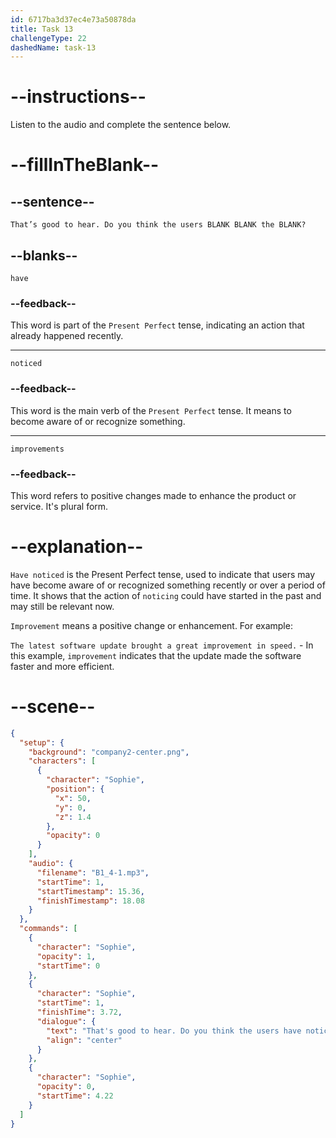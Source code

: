 ```yaml
---
id: 6717ba3d37ec4e73a50878da
title: Task 13
challengeType: 22
dashedName: task-13
---
```


<!-- (audio) Sophie: That’s good to hear. Do you think the users have noticed the improvements? -->

# --instructions--

Listen to the audio and complete the sentence below.

# --fillInTheBlank--

## --sentence--

`That’s good to hear. Do you think the users BLANK BLANK the BLANK?`

## --blanks--

`have`

### --feedback--

This word is part of the `Present Perfect` tense, indicating an action that already happened recently.

---

`noticed`

### --feedback--

This word is the main verb of the `Present Perfect` tense. It means to become aware of or recognize something.

---

`improvements`

### --feedback--

This word refers to positive changes made to enhance the product or service. It's plural form.

# --explanation--

`Have noticed` is the Present Perfect tense, used to indicate that users may have become aware of or recognized something recently or over a period of time. It shows that the action of `noticing` could have started in the past and may still be relevant now.

`Improvement` means a positive change or enhancement. For example:

`The latest software update brought a great improvement in speed.` - In this example, `improvement` indicates that the update made the software faster and more efficient.

# --scene--

```json
{
  "setup": {
    "background": "company2-center.png",
    "characters": [
      {
        "character": "Sophie",
        "position": {
          "x": 50,
          "y": 0,
          "z": 1.4
        },
        "opacity": 0
      }
    ],
    "audio": {
      "filename": "B1_4-1.mp3",
      "startTime": 1,
      "startTimestamp": 15.36,
      "finishTimestamp": 18.08
    }
  },
  "commands": [
    {
      "character": "Sophie",
      "opacity": 1,
      "startTime": 0
    },
    {
      "character": "Sophie",
      "startTime": 1,
      "finishTime": 3.72,
      "dialogue": {
        "text": "That's good to hear. Do you think the users have noticed the improvements?",
        "align": "center"
      }
    },
    {
      "character": "Sophie",
      "opacity": 0,
      "startTime": 4.22
    }
  ]
}
```
